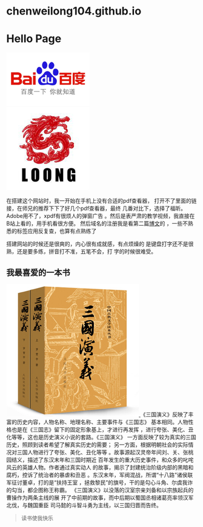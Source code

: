 # chenweilong104.github.io
<html>
    <head>
        <title>陈威龙的网站</title>
    </head>
    <body>
        <h1>Hello Page</h1>
        <div>
            <a href="https://www.baidu.com/">
            <img src ="img/baidu.png">
            </a>
        </div>
        <img src="img/loong.jpg">
        <p>在搭建这个网站时，我一开始在手机上没有合适的pdf查看器，
            打开不了里面的链接，在师兄的推荐下下了好几个pdf查看器，最终
            几番对比下，选择了福昕。Adobe用不了，xpdf有很烦人的弹窗广告
            。然后是表严肃的教学视频，我直接在B站上看的，用手机看很方便。
            然后域名的注册我是看第二篇<a href="https://blog.csdn.net/u012168038/article/details/77715439">博文</a>的
            ，一些不熟悉的标签应用反复查，也算有点熟练了</p>
        <p>搭建网站的时候还是很爽的，内心很有成就感，有点烦燥的
            是键盘打字还不是很熟，还是要多练，拼音打不准，五笔不会，打
            字的时候很难受。</p>
        <h2>我最喜爱的一本书</h2>
        <p> 
        <a href="https://item.jd.com/10396921761.html"> <img src ="img/三国演义.png"> </a>
       《三国演义》反映了丰富的历史内容，人物名称、地理名称、主要事件与《三国志》
       基本相同。人物性格也是在《三国志》留下的固定形象基上，才进行再发挥
       ，进行夸张、美化、丑化等等，这也是历史演义小说的套路。《三国演义》
       一方面反映了较为真实的三国历史，照顾到读者希望了解真实历史的需要；
       另一方面，根据明朝社会的实际情况对三国人物进行了夸张、美化、丑化等等
       。故事源起汉灵帝年间刘、关、张桃园结义，描述了东汉末年和三国时期近
       百年发生的重大历史事件，和众多的叱咤风云的英雄人物。作者通过真实动人
       的故事，揭示了封建统治阶级内部的黑暗和腐朽，控诉了统治者的暴虐和丑恶
       。东汉末年，军阀混战，所谓“十八路”诸侯联军征讨董卓，打的是“扶持王室
       ，拯救黎民”的旗号，干的是勾心斗角、尔虞我诈的勾当，都企图称王称霸。
       《三国演义》以没落的汉室宗亲刘备和以宗族起兵的曹操作为两条主线的展
       开了中前期的故事，而中后期以蜀国丞相诸葛亮率领汉军北伐，与魏国重臣
       司马懿的斗智斗勇为主线，以三国归晋而告终。
        </p>
        <blockquote>读书使我快乐</blockquote>
    </body>
</html>